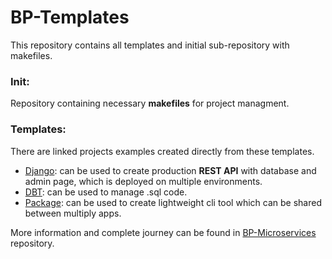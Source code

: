 # BP-Templates
This repository contains all templates and initial sub-repository with makefiles.

### Init:
Repository containing necessary **makefiles** for project managment.

### Templates:
There are linked projects examples created directly from these templates.
* [Django](https://github.com/Filip-231/BP-Test-Django): can be used to create production **REST API** with database and admin page,
which is deployed on multiple environments.   
* [DBT](https://github.com/Filip-231/BP-Test-Dbt): can be used to manage .sql code. 
* [Package](https://github.com/Filip-231/BP-Test-Package): can be used to create lightweight cli tool which can be shared between multiply apps.

More information and complete journey can be found in [BP-Microservices](https://github.com/Filip-231/BP-Microservices) repository.


